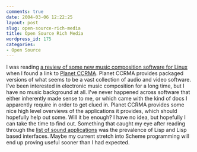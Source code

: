 ```yaml
---
comments: true
date: 2004-03-06 12:22:25
layout: post
slug: open-source-rich-media
title: Open Source Rich Media
wordpress_id: 175
categories:
- Open Source
---
```


I was reading [a review of some new music composition software for Linux](http://www.linuxjournal.com/article.php?sid=7432) when I found a link to [Planet CCRMA](http://www-ccrma.stanford.edu/planetccrma/software/). Planet CCRMA provides packaged versions of what seems to be a vast collection of audio and video software. I've been interested in electronic music composition for a long time, but I have no music background at all. I've never happened across software that either inherently made sense to me, or which came with the kind of docs I apparently require in order to get clued in. Planet CCRMA provides some nice high level overviews of the applications it provides, which should hopefully help out some. Will it be enough? I have no idea, but hopefully I can take the time to find out. Something that caught my eye after reading through the [list of sound applications](http://www-ccrma.stanford.edu/planetccrma/software/soundapps.html) was the prevalence of Lisp and Lisp based interfaces. Maybe my current stretch into Scheme programming will end up proving useful sooner than I had expected.
